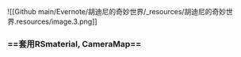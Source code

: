 ![[Github main/Evernote/胡迪尼的奇妙世界/_resources/胡迪尼的奇妙世界.resources/image.3.png]]
### ==套用RSmaterial, CameraMap==
